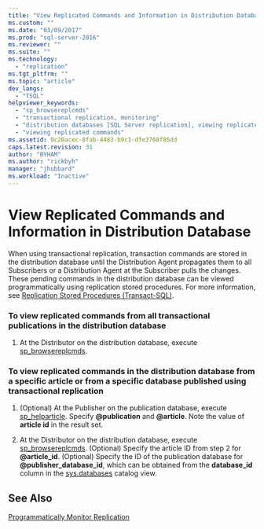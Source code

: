 ```yaml
---
title: "View Replicated Commands and Information in Distribution Database | Microsoft Docs"
ms.custom: ""
ms.date: "03/09/2017"
ms.prod: "sql-server-2016"
ms.reviewer: ""
ms.suite: ""
ms.technology: 
  - "replication"
ms.tgt_pltfrm: ""
ms.topic: "article"
dev_langs: 
  - "TSQL"
helpviewer_keywords: 
  - "sp_browsereplcmds"
  - "transactional replication, monitoring"
  - "distribution databases [SQL Server replication], viewing replicated commands"
  - "viewing replicated commands"
ms.assetid: 9c20acec-8fab-4483-b9c1-dfe3768f85dd
caps.latest.revision: 31
author: "BYHAM"
ms.author: "rickbyh"
manager: "jhubbard"
ms.workload: "Inactive"
---
```

# View Replicated Commands and Information in Distribution Database
  When using transactional replication, transaction commands are stored in the distribution database until the Distribution Agent propagates them to all Subscribers or a Distribution Agent at the Subscriber pulls the changes. These pending commands in the distribution database can be viewed programmatically using replication stored procedures. For more information, see [Replication Stored Procedures &#40;Transact-SQL&#41;](../../../relational-databases/system-stored-procedures/replication-stored-procedures-transact-sql.md).  
  
### To view replicated commands from all transactional publications in the distribution database  
  
1.  At the Distributor on the distribution database, execute [sp_browsereplcmds](../../../relational-databases/system-stored-procedures/sp-browsereplcmds-transact-sql.md).  
  
### To view replicated commands in the distribution database from a specific article or from a specific database published using transactional replication  
  
1.  (Optional) At the Publisher on the publication database, execute [sp_helparticle](../../../relational-databases/system-stored-procedures/sp-helparticle-transact-sql.md). Specify **@publication** and **@article**. Note the value of **article id** in the result set.  
  
2.  At the Distributor on the distribution database, execute [sp_browsereplcmds](../../../relational-databases/system-stored-procedures/sp-browsereplcmds-transact-sql.md). (Optional) Specify the article ID from step 2 for **@article_id**. (Optional) Specify the ID of the publication database for **@publisher_database_id**, which can be obtained from the **database_id** column in the [sys.databases](../../../relational-databases/system-catalog-views/sys-databases-transact-sql.md) catalog view.  
  
## See Also  
 [Programmatically Monitor Replication](../../../relational-databases/replication/monitor/programmatically-monitor-replication.md)  
  
  
